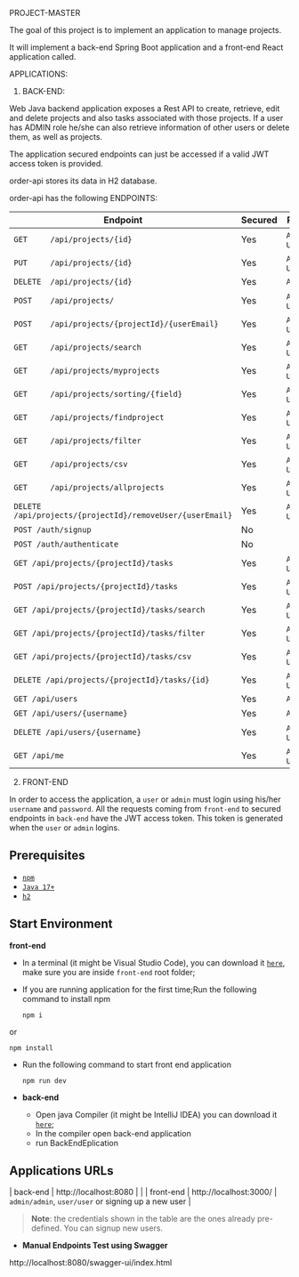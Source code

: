 PROJECT-MASTER

The goal of this project is to implement an application to manage projects.

It will implement a back-end Spring Boot application and a front-end React application called.

APPLICATIONS:

1. BACK-END:

Web Java backend application exposes a Rest API to create, retrieve, edit and delete projects and also tasks associated with those projects.
If a user has ADMIN role he/she can also retrieve information of other users or delete them, as well as projects.

The application secured endpoints can just be accessed if a valid JWT access token is provided.

order-api stores its data in H2 database.

order-api has the following ENDPOINTS:

  | Endpoint                                                      | Secured | Roles           |
  | ------------------------------------------------------------- | ------- | --------------- |
  | `GET     /api/projects/{id}`                                  | Yes     | `ADMIN`, `USER` |
  | `PUT     /api/projects/{id}`                                  | Yes     | `ADMIN`, `USER` |
  | `DELETE  /api/projects/{id}`                                  | Yes     | `ADMIN`         |
  | `POST    /api/projects/`                                      | Yes     | `ADMIN`, `USER` |
  | `POST    /api/projects/{projectId}/{userEmail}`               | Yes     | `ADMIN`, `USER` |
  | `GET     /api/projects/search`                                | Yes     | `ADMIN`, `USER` |
  | `GET     /api/projects/myprojects`                            | Yes     | `ADMIN`, `USER` |
  | `GET     /api/projects/sorting/{field}`                       | Yes     | `ADMIN`, `USER` |
  | `GET     /api/projects/findproject`                           | Yes     | `ADMIN`, `USER` |
  | `GET     /api/projects/filter`                                | Yes     | `ADMIN`, `USER` |
  | `GET     /api/projects/csv`                                   | Yes     | `ADMIN`, `USER` |
  | `GET     /api/projects/allprojects`                           | Yes     | `ADMIN`, `USER` |
  | `DELETE  /api/projects/{projectId}/removeUser/{userEmail}`    | Yes     | `ADMIN`, `USER` |
  | `POST /auth/signup`                                           | No      |                 |
  | `POST /auth/authenticate`                                     | No      |                 |
  | `GET /api/projects/{projectId}/tasks`                         | Yes     | `ADMIN`, `USER` |
  | `POST /api/projects/{projectId}/tasks`                        | Yes     | `ADMIN`, `USER` |
  | `GET /api/projects/{projectId}/tasks/search`                  | Yes     | `ADMIN`, `USER` |
  | `GET /api/projects/{projectId}/tasks/filter`                  | Yes     | `ADMIN`, `USER` |
  | `GET /api/projects/{projectId}/tasks/csv`                     | Yes     | `ADMIN`, `USER` |
  | `DELETE /api/projects/{projectId}/tasks/{id}`                 | Yes     | `ADMIN`, `USER` |
  | `GET /api/users`                                              | Yes     | `ADMIN`         |
  | `GET /api/users/{username}`                                   | Yes     | `ADMIN`         |
  | `DELETE /api/users/{username}`                                | Yes     | `ADMIN`, `USER` |
  | `GET /api/me`                                                 | Yes     | `ADMIN`, `USER` |



  
2. FRONT-END
  
  In order to access the application, a `user` or `admin` must login using his/her `username` and `password`. All the requests coming from `front-end` to secured endpoints in `back-end` have the JWT access token. This token is generated when the `user` or `admin` logins.
  
 
## Prerequisites

- [`npm`](https://docs.npmjs.com/downloading-and-installing-node-js-and-npm)
- [`Java 17+`](https://www.oracle.com/java/technologies/downloads/#java17)
- [`h2`](https://www.h2database.com/html/download.html)


## Start Environment

**front-end**

- In a terminal (it might be Visual Studio Code), you can download it [`here`](https://code.visualstudio.com/download), make sure you are inside `front-end` root folder;

- If you are running application for the first time;Run the following command to install npm 
   ```
   npm i
 
 or

   ```
   npm install
   ```

- Run the following command to start front end application 

   ```
   npm run dev

- **back-end**

  - Open java Compiler (it might be IntelliJ IDEA) you can download it [`here`](https://www.jetbrains.com/idea/download/?section=windows);
  - In the compiler open back-end application
  - run BackEndEplication

  

## Applications URLs

| back-end    | http://localhost:8080                 |                                                     |
| front-end   | http://localhost:3000/                | `admin/admin`, `user/user` or signing up a new user |

> **Note**: the credentials shown in the table are the ones already pre-defined. You can signup new users.

- **Manual Endpoints Test using Swagger**
  
 http://localhost:8080/swagger-ui/index.html
    


